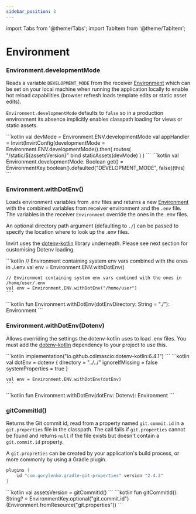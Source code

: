 ```yaml
---
sidebar_position: 3
---
```


import Tabs from '@theme/Tabs';
import TabItem from '@theme/TabItem';

# Environment

### Environment.developmentMode
Reads a variable `DEVELOPMENT_MODE` from the receiver [Environment](https://www.http4k.org/api/http4k-config/org.http4k.config/-environment/index.html) which can be
set on your local machine when running the application locally to enable hot reload capabilities
(browser refresh loads template edits or static asset edits).

`Environment.developmentMode` defaults to `false` so in a production environment its absence implicitly
enables classpath loading for views or static assets.

<Tabs>
  <TabItem value="example" label="Example" default>
    ```kotlin
    val devMode = Environment.ENV.developmentMode
    val appHandler = Invirt(InvirtConfig(developmentMode = Environment.ENV.developmentMode)).then(
        routes(
            "/static/${assetsVersion}" bind staticAssets(devMode)
        )
    )
    ```
  </TabItem>
  <TabItem value="declaration" label="Declaration">
    ```kotlin
    val Environment.developmentMode: Boolean get() = EnvironmentKey.boolean().defaulted("DEVELOPMENT_MODE", false)(this)
    ```
  </TabItem>
</Tabs>


### Environment.withDotEnv()
Loads environment variables from .env files and returns a new [Environment](https://www.http4k.org/api/http4k-config/org.http4k.config/-environment/index.html)
with the combined variables from receiver environment and the `.env` file. The variables in the receiver `Environment`
override the ones in the .env files.

An optional directory path argument (defaulting to `./`)  can be passed to specify the location where to look up
the .env files.

Invirt uses the [dotenv-kotlin](https://github.com/cdimascio/dotenv-kotlin) library underneath. Please see
next section for customising Dotenv loading.

<Tabs>
  <TabItem value="example" label="Example" default>
    ```kotlin
    // Environment containing system env vars combined with the ones in ./.env
    val env = Environment.ENV.withDotEnv()

    // Environment containing system env vars combined with the ones in /home/user/.env
    val env = Environment.ENV.withDotEnv("/home/user")
    ```
  </TabItem>
  <TabItem value="declaration" label="Declaration">
    ```kotlin
    fun Environment.withDotEnv(dotEnvDirectory: String = "./"): Environment
    ```
  </TabItem>
</Tabs>

### Environment.withDotEnv(Dotenv)
Allows overriding the settings the dotenv-kotlin uses to load .env files. You must add the [dotenv-kotlin](https://github.com/cdimascio/dotenv-kotlin)
dependency to your project to use this.

<Tabs>
  <TabItem value="example" label="Example" default>
    ```kotlin
    implementation("io.github.cdimascio:dotenv-kotlin:6.4.1")
    ```
    ```kotlin
    val dotEnv = dotenv {
        directory = "../../"
        ignoreIfMissing = false
        systemProperties = true
    }

    val env = Environment.ENV.withDotEnv(dotEnv)
    ```
  </TabItem>
  <TabItem value="declaration" label="Declaration">
    ```kotlin
    fun Environment.withDotEnv(dotEnv: Dotenv): Environment
    ```
  </TabItem>
</Tabs>

### gitCommitId()
Returns the Git commit id, read from a property named `git.commit.id` in a `git.properties` file in the classpath.
The call fails if `git.properties` cannot be found and returns `null` if the file exists but doesn't contain
a `git.commit.id` property.

A `git.propreties` can be created by your application's build process, or more commonly by using a Gradle plugin.

```kotlin
plugins {
    id "com.gorylenko.gradle-git-properties" version "2.4.2"
}
```

<Tabs>
  <TabItem value="example" label="Example" default>
    ```kotlin
    val assetsVersion = gitCommitId()
    ```
  </TabItem>
  <TabItem value="declaration" label="Declaration">
    ```kotlin
    fun gitCommitId(): String? = EnvironmentKey.optional("git.commit.id")(Environment.fromResource("git.properties"))
    ```
  </TabItem>
</Tabs>
